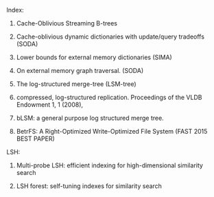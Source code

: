 Index:

1. Cache-Oblivious Streaming B-trees 

2. Cache-oblivious dynamic dictionaries with update/query tradeoffs (SODA)

3. Lower bounds for external memory dictionaries (SIMA)

4. On external memory graph traversal. (SODA)

5. The log-structured merge-tree (LSM-tree)

6. compressed, log-structured replication. Proceedings of the VLDB Endowment1, 1 (2008),
7. bLSM: a general purpose log structured merge tree.
8. BetrFS: A Right-Optimized Write-Optimized File System (FAST 2015 BEST PAPER)
LSH: 
1. Multi-probe LSH: efficient indexing for high-dimensional similarity search
2. LSH forest: self-tuning indexes for similarity search